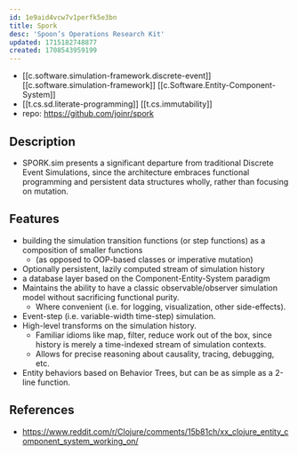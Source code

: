 ```yaml
---
id: 1e9aid4vcw7v1perfk5e3bn
title: Spork
desc: 'Spoon’s Operations Research Kit'
updated: 1715182748877
created: 1708543959199
---
```


- [[c.software.simulation-framework.discrete-event]]
 [[c.software.simulation-framework]] [[c.Software.Entity-Component-System]]
- [[t.cs.sd.literate-programming]] [[t.cs.immutability]]
- repo: https://github.com/joinr/spork

## Description

- SPORK.sim presents a significant departure from traditional Discrete Event Simulations, since the architecture embraces functional programming and persistent data structures wholly, rather than focusing on mutation.

## Features

-   building the simulation transition functions (or step functions) as a composition of smaller functions
    -   (as opposed to OOP-based classes or imperative mutation)
-   Optionally persistent, lazily computed stream of simulation history
-   a database layer based on the Component-Entity-System paradigm
-   Maintains the ability to have a classic observable/observer simulation model without sacrificing functional purity.
    -   Where convenient (i.e. for logging, visualization, other side-effects).
-   Event-step (i.e. variable-width time-step) simulation.
-   High-level transforms on the simulation history.
    -   Familiar idioms like map, filter, reduce work out of the box, since history is merely a time-indexed stream of simulation contexts.
    -   Allows for precise reasoning about causality, tracing, debugging, etc.
-   Entity behaviors based on Behavior Trees, but can be as simple as a 2-line function.

## References

- https://www.reddit.com/r/Clojure/comments/15b81ch/xx_clojure_entity_component_system_working_on/